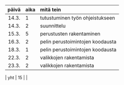 
| päivä | aika | mitä tein  |
| :----:|:-----| :-----|
| 14.3. | 1    | tutustuminen työn ohjeistukseen |
| 14.3. | 2    | suunnittelu |
| 15.3. | 5    | perustusten rakentaminen |
| 16.3. | 2    | pelin perustoimintojen koodausta |
| 18.3. | 1    | pelin perustoimintojen koodausta |
| 22.3. | 2    | valikkojen rakentamista |
| 23.3. | 2    | valikkojen rakentamista |

| yht   | 15   | | 
